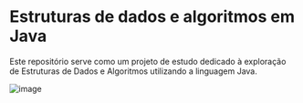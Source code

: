 # Estruturas de dados e algoritmos em Java

Este repositório serve como um projeto de estudo dedicado à exploração de Estruturas de Dados e Algoritmos utilizando a linguagem Java.

![image](https://github.com/andersoncamacho/estruturas-de-dados-e-algoritmos-em-java/assets/5430770/33f3ab01-9684-4cbe-955f-1273186fe488)




